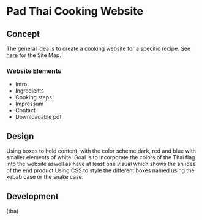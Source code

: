 # Pad Thai Cooking Website

## Concept
The general idea is to create a cooking website for a specific recipe.
See [here](images/SiteFramePadThai.png) for the Site Map.

### Website Elements
* Intro
* Ingredients
* Cooking steps
* Impressum¨
* Contact
* Downloadable pdf

## Design
Using boxes to hold content, with the color scheme dark, red and blue with smaller elements of white.
Goal is to incorporate the colors of the Thai flag into the website aswell as have at least one visual which shows the an idea of the end product
Using CSS to style the different boxes named using the kebab case or the snake case.

## Development
(tba)